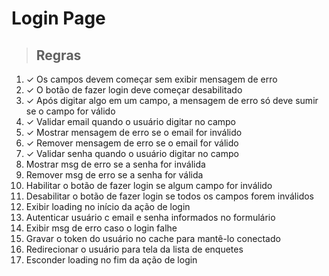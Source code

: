 # Login Page

> ## Regras
1. ✓ Os campos devem começar sem exibir mensagem de erro
2. ✓ O botão de fazer login deve começar desabilitado
3. ✓ Após digitar algo em um campo, a mensagem de erro só deve sumir se o campo for válido
4. ✓ Validar email quando o usuário digitar no campo
5. ✓ Mostrar mensagem de erro se o email for inválido
6. ✓ Remover mensagem de erro se o email for válido
7. ✓ Validar senha quando o usuário digitar no campo
8. Mostrar msg de erro se a senha for inválida
9. Remover msg de erro se a senha for válida
10. Habilitar o botão de fazer login se algum campo for inválido
11. Desabilitar o botão de fazer login se todos os campos forem inválidos
12. Exibir loading no início da ação de login
13. Autenticar usuário c email e senha informados no formulário
14. Exibir msg de erro caso o login falhe
15. Gravar o token do usuário no cache para mantê-lo conectado
16. Redirecionar o usuário para tela da lista de enquetes
17. Esconder loading no fim da ação de login